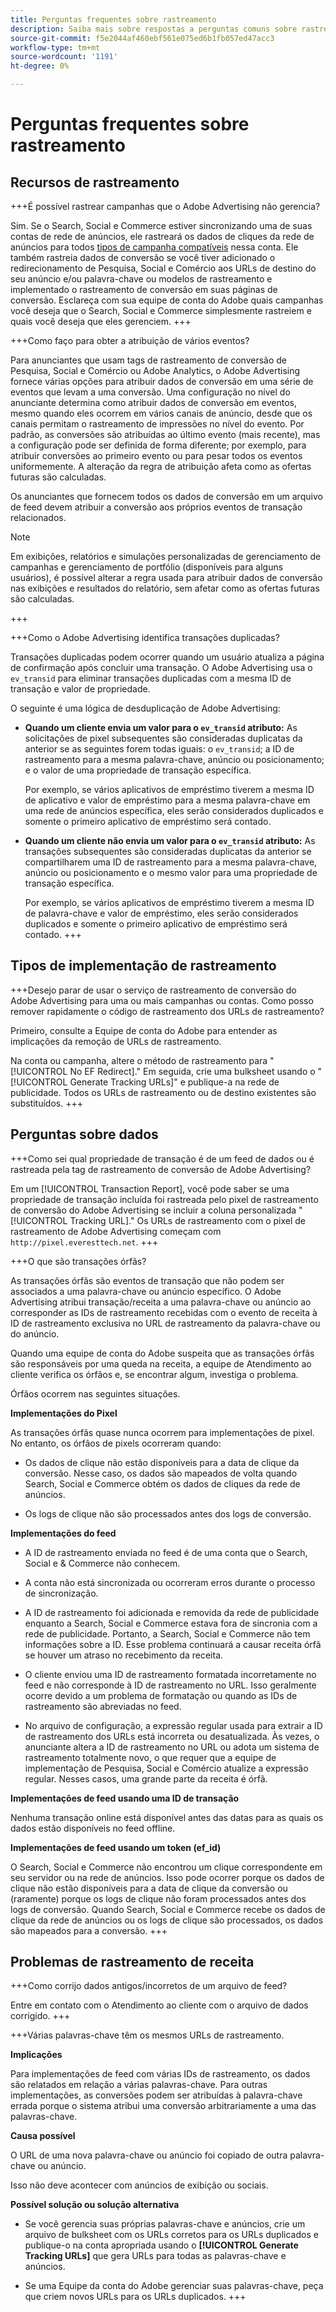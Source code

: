 ```yaml
---
title: Perguntas frequentes sobre rastreamento
description: Saiba mais sobre respostas a perguntas comuns sobre rastreamento, incluindo a solução de problemas.
source-git-commit: f5e2044af460ebf561e075ed6b1fb057ed47acc3
workflow-type: tm+mt
source-wordcount: '1191'
ht-degree: 0%

---
```


# Perguntas frequentes sobre rastreamento

## Recursos de rastreamento

+++É possível rastrear campanhas que o Adobe Advertising não gerencia?

Sim. Se o Search, Social e Commerce estiver sincronizando uma de suas contas de rede de anúncios, ele rastreará os dados de cliques da rede de anúncios para todos [tipos de campanha compatíveis](/help/search-social-commerce/introduction/supported-inventory.md) nessa conta. Ele também rastreia dados de conversão se você tiver adicionado o redirecionamento de Pesquisa, Social e Comércio aos URLs de destino do seu anúncio e/ou palavra-chave ou modelos de rastreamento e implementado o rastreamento de conversão em suas páginas de conversão. Esclareça com sua equipe de conta do Adobe quais campanhas você deseja que o Search, Social e Commerce simplesmente rastreiem e quais você deseja que eles gerenciem.
+++

+++Como faço para obter a atribuição de vários eventos?

Para anunciantes que usam tags de rastreamento de conversão de Pesquisa, Social e Comércio ou Adobe Analytics, o Adobe Advertising fornece várias opções para atribuir dados de conversão em uma série de eventos que levam a uma conversão. Uma configuração no nível do anunciante determina como atribuir dados de conversão em eventos, mesmo quando eles ocorrem em vários canais de anúncio, desde que os canais permitam o rastreamento de impressões no nível do evento. Por padrão, as conversões são atribuídas ao último evento (mais recente), mas a configuração pode ser definida de forma diferente; por exemplo, para atribuir conversões ao primeiro evento ou para pesar todos os eventos uniformemente. A alteração da regra de atribuição afeta como as ofertas futuras são calculadas.

Os anunciantes que fornecem todos os dados de conversão em um arquivo de feed devem atribuir a conversão aos próprios eventos de transação relacionados.

>[!NOTE]
>
>Em exibições, relatórios e simulações personalizadas de gerenciamento de campanhas e gerenciamento de portfólio (disponíveis para alguns usuários), é possível alterar a regra usada para atribuir dados de conversão nas exibições e resultados do relatório, sem afetar como as ofertas futuras são calculadas.

+++

+++Como o Adobe Advertising identifica transações duplicadas?

Transações duplicadas podem ocorrer quando um usuário atualiza a página de confirmação após concluir uma transação. O Adobe Advertising usa o `ev_transid` para eliminar transações duplicadas com a mesma ID de transação e valor de propriedade.

O seguinte é uma lógica de desduplicação de Adobe Advertising:

* **Quando um cliente envia um valor para o `ev_transid` atributo:** As solicitações de pixel subsequentes são consideradas duplicatas da anterior se as seguintes forem todas iguais: o `ev_transid`; a ID de rastreamento para a mesma palavra-chave, anúncio ou posicionamento; e o valor de uma propriedade de transação específica.

  Por exemplo, se vários aplicativos de empréstimo tiverem a mesma ID de aplicativo e valor de empréstimo para a mesma palavra-chave em uma rede de anúncios específica, eles serão considerados duplicados e somente o primeiro aplicativo de empréstimo será contado.

* **Quando um cliente não envia um valor para o `ev_transid` atributo:** As transações subsequentes são consideradas duplicatas da anterior se compartilharem uma ID de rastreamento para a mesma palavra-chave, anúncio ou posicionamento e o mesmo valor para uma propriedade de transação específica.

  Por exemplo, se vários aplicativos de empréstimo tiverem a mesma ID de palavra-chave e valor de empréstimo, eles serão considerados duplicados e somente o primeiro aplicativo de empréstimo será contado.
+++

## Tipos de implementação de rastreamento

+++Desejo parar de usar o serviço de rastreamento de conversão do Adobe Advertising para uma ou mais campanhas ou contas. Como posso remover rapidamente o código de rastreamento dos URLs de rastreamento?

Primeiro, consulte a Equipe de conta do Adobe para entender as implicações da remoção de URLs de rastreamento.

Na conta ou campanha, altere o método de rastreamento para &quot;[!UICONTROL No EF Redirect].&quot; Em seguida, crie uma bulksheet usando o &quot;[!UICONTROL Generate Tracking URLs]&quot; e publique-a na rede de publicidade. Todos os URLs de rastreamento ou de destino existentes são substituídos.
+++

## Perguntas sobre dados

+++Como sei qual propriedade de transação é de um feed de dados ou é rastreada pela tag de rastreamento de conversão de Adobe Advertising?

Em um [!UICONTROL Transaction Report], você pode saber se uma propriedade de transação incluída foi rastreada pelo pixel de rastreamento de conversão do Adobe Advertising se incluir a coluna personalizada &quot;[!UICONTROL Tracking URL].&quot; Os URLs de rastreamento com o pixel de rastreamento de Adobe Advertising começam com `http://pixel.everesttech.net`.
+++

+++O que são transações órfãs?

As transações órfãs são eventos de transação que não podem ser associados a uma palavra-chave ou anúncio específico. O Adobe Advertising atribui transação/receita a uma palavra-chave ou anúncio ao corresponder as IDs de rastreamento recebidas com o evento de receita à ID de rastreamento exclusiva no URL de rastreamento da palavra-chave ou do anúncio.

Quando uma equipe de conta do Adobe suspeita que as transações órfãs são responsáveis por uma queda na receita, a equipe de Atendimento ao cliente verifica os órfãos e, se encontrar algum, investiga o problema.

Órfãos ocorrem nas seguintes situações.

**Implementações do Pixel**

As transações órfãs quase nunca ocorrem para implementações de pixel. No entanto, os órfãos de pixels ocorreram quando:

* Os dados de clique não estão disponíveis para a data de clique da conversão. Nesse caso, os dados são mapeados de volta quando Search, Social e Commerce obtém os dados de cliques da rede de anúncios.

* Os logs de clique não são processados antes dos logs de conversão.

**Implementações do feed**

* A ID de rastreamento enviada no feed é de uma conta que o Search, Social e &amp; Commerce não conhecem.

* A conta não está sincronizada ou ocorreram erros durante o processo de sincronização.

* A ID de rastreamento foi adicionada e removida da rede de publicidade enquanto a Search, Social e Commerce estava fora de sincronia com a rede de publicidade. Portanto, a Search, Social e Commerce não tem informações sobre a ID. Esse problema continuará a causar receita órfã se houver um atraso no recebimento da receita.

* O cliente enviou uma ID de rastreamento formatada incorretamente no feed e não corresponde à ID de rastreamento no URL. Isso geralmente ocorre devido a um problema de formatação ou quando as IDs de rastreamento são abreviadas no feed.

* No arquivo de configuração, a expressão regular usada para extrair a ID de rastreamento dos URLs está incorreta ou desatualizada. Às vezes, o anunciante altera a ID de rastreamento no URL ou adota um sistema de rastreamento totalmente novo, o que requer que a equipe de implementação de Pesquisa, Social e Comércio atualize a expressão regular. Nesses casos, uma grande parte da receita é órfã.

**Implementações de feed usando uma ID de transação**

Nenhuma transação online está disponível antes das datas para as quais os dados estão disponíveis no feed offline.

**Implementações de feed usando um token (ef_id)**

O Search, Social e Commerce não encontrou um clique correspondente em seu servidor ou na rede de anúncios. Isso pode ocorrer porque os dados de clique não estão disponíveis para a data de clique da conversão ou (raramente) porque os logs de clique não foram processados antes dos logs de conversão. Quando Search, Social e Commerce recebe os dados de clique da rede de anúncios ou os logs de clique são processados, os dados são mapeados para a conversão.
+++

## Problemas de rastreamento de receita

+++Como corrijo dados antigos/incorretos de um arquivo de feed?

Entre em contato com o Atendimento ao cliente com o arquivo de dados corrigido.
+++

+++Várias palavras-chave têm os mesmos URLs de rastreamento.

**Implicações**

Para implementações de feed com várias IDs de rastreamento, os dados são relatados em relação a várias palavras-chave. Para outras implementações, as conversões podem ser atribuídas à palavra-chave errada porque o sistema atribui uma conversão arbitrariamente a uma das palavras-chave.

**Causa possível**

O URL de uma nova palavra-chave ou anúncio foi copiado de outra palavra-chave ou anúncio.

Isso não deve acontecer com anúncios de exibição ou sociais.

**Possível solução ou solução alternativa**

* Se você gerencia suas próprias palavras-chave e anúncios, crie um arquivo de bulksheet com os URLs corretos para os URLs duplicados e publique-o na conta apropriada usando o **[!UICONTROL Generate Tracking URLs]** que gera URLs para todas as palavras-chave e anúncios.

* Se uma Equipe da conta do Adobe gerenciar suas palavras-chave, peça que criem novos URLs para os URLs duplicados.
+++
